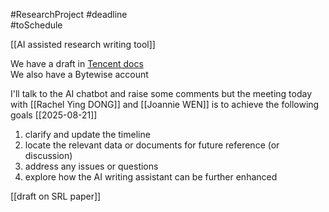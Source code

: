 #ResearchProject 
#deadline  
#toSchedule 

[[AI assisted research writing tool]] 

We have a draft in [Tencent docs ](https://docs.qq.com/doc/DTW5OQmxVU1RpUGVj)   
We also have a Bytewise account 

I'll talk to the AI chatbot and raise some comments 
but the meeting today with [[Rachel Ying DONG]] and [[Joannie WEN]] is to achieve the following goals [[2025-08-21]] 
1. clarify and update the timeline 
2. locate the relevant data or documents for future reference (or discussion) 
3. address any issues or questions 
4. explore how the AI writing assistant can be further enhanced 

[[draft on SRL paper]] 

